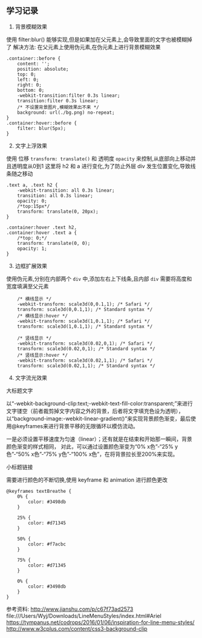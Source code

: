 ## 学习记录

1. 背景模糊效果

使用 filter:blur() 能够实现,但是如果加在父元素上,会导致里面的文字也被模糊掉了
解决方法: 在父元素上使用伪元素,在伪元素上进行背景模糊效果

```
.container::before {
    content: '';
    position: absolute;
    top: 0;
    left: 0;
    right: 0;
    bottom: 0;
    -webkit-transition:filter 0.3s linear;
    transition:filter 0.3s linear;
    /* 不设置背景图片,模糊效果出不来 */
    background: url(./bg.png) no-repeat;
}
.container:hover::before {
    filter: blur(5px);
}
```

2. 文字上浮效果

使用 位移 `transform: translate()` 和 透明度 `opacity` 来控制,从底部向上移动并且透明度从0到1
这里将 h2 和 a 进行变化,为了防止外层 div 发生位置变化,导致线条随之移动
```
.text a, .text h2 {
    -webkit-transition: all 0.3s linear;
    transition: all 0.3s linear;
    opacity: 0;
    /*top:15px*/
    transform: translate(0, 20px);
}

.container:hover .text h2,
.container:hover .text a {
    /*top: 0;*/
    transform: translate(0, 0);
    opacity: 1;
}
```

3. 边框扩展效果

使用伪元素,分别在内部两个 `div` 中,添加左右上下线条,且内部 `div` 需要将高度和宽度填满至父元素

```
    /* 横线显示 */
    -webkit-transform: scale3d(0,0.1,1); /* Safari */
    transform: scale3d(0,0.1,1); /* Standard syntax */
    /* 横线显示:hover */
	-webkit-transform: scale3d(1,0.1,1); /* Safari */
    transform: scale3d(1,0.1,1); /* Standard syntax */

    /* 竖线显示 */
    -webkit-transform: scale3d(0.02,0,1); /* Safari */
    transform: scale3d(0.02,0,1); /* Standard syntax */
    /* 竖线显示:hover */
    -webkit-transform: scale3d(0.02,1,1); /* Safari */
    transform: scale3d(0.02,1,1); /* Standard syntax */
```

4. 文字流光效果

大标题文字

以“-webkit-background-clip:text;-webkit-text-fill-color:transparent;”来进行文字镂空（前者裁剪掉文字内容之外的背景，后者将文字填充色设为透明），
以“background-image:-webkit-linear-gradient()”来实现背景颜色渐变，最后使用@keyframes来进行背景平移的无限循环以模仿流动。

一是必须设置平移速度为匀速（linear）；还有就是在结束和开始那一瞬间，背景颜色渐变的样式相同，
对此，可以通过设置颜色渐变为“0% x色”-“25% y色”-“50% x色”-“75% y色”-“100% x色”，在将背景拉长至200%来实现。

小标题链接

需要进行颜色的不断切换,使用 keyframe 和 animation 进行颜色更改

```
@keyframes textBreathe {
    0% {
        color: #3498db
    }

    25% {
        color: #d71345
    }

    50% {
        color: #f7acbc
    }

    75% {
        color: #d71345
    }

    0% {
        color: #3498db
    }
}
```

参考资料:
http://www.jianshu.com/p/c67f73ad2573
file:///Users/Wyj/Downloads/LineMenuStyles/index.html#Ariel
https://tympanus.net/codrops/2016/01/06/inspiration-for-line-menu-styles/
http://www.w3cplus.com/content/css3-background-clip
